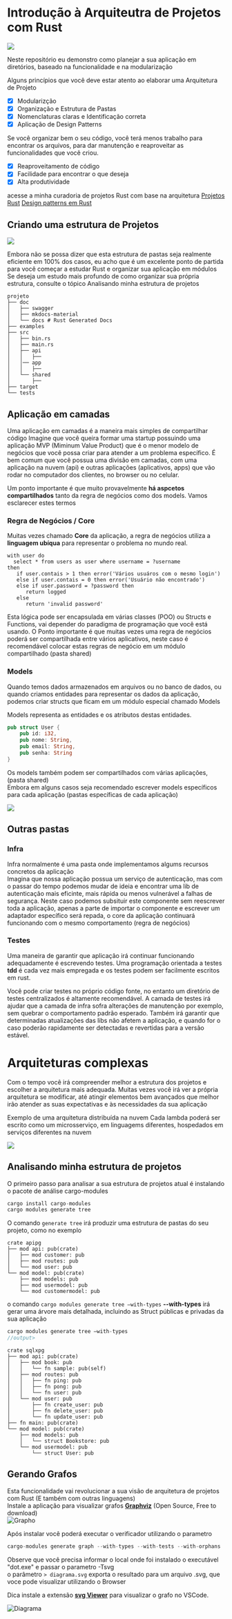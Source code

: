 # Introdução à Arquiteutra de Projetos com Rust

![](Amazon.PNG)

Neste repositório eu demonstro como planejar a sua aplicação em diretórios, baseado na funcionalidade e na modularização

Alguns princípios que você deve estar atento ao elaborar uma Arquitetura de Projeto

- [x] Modularizção
- [x] Organização e Estrutura de Pastas 
- [x] Nomenclaturas claras e Identificação correta
- [x] Aplicação de Design Patterns

Se você organizar bem o seu código, você terá menos trabalho para encontrar os arquivos, para dar manutenção e reaproveitar as funcionalidades que você criou.

- [x] Reaproveitamento de código
- [x] Facilidade para encontrar o que deseja
- [x] Alta produtividade

acesse a minha curadoria de projetos Rust com base na arquitetura
[Projetos Rust](https://github.com/ricardodarocha/Rust/tree/main/Curadoria)
[Design patterns em Rust](https://github.com/ricardodarocha/Rust/tree/main/DesignPattern)

## Criando uma estrutura de Projetos

![](arquitetura.png)

Embora não se possa dizer que esta estrutura de pastas seja realmente eficiente em 100% dos casos, eu acho que é um excelente ponto de partida para você começar a estudar Rust e organizar sua aplicação em módulos
Se deseja um estudo mais profundo de como organizar sua própria estrutura, consulte o tópico Analisando minha estrutura de projetos

```
projeto
├── doc
│   ├── swagger
│   ├── mkdocs-material
│   └── docs # Rust Generated Docs
├── examples
├── src
│   ├── bin.rs
│   ├── main.rs
│   ├── api
│   │   ├── 
│   │── app
│   │   ├── 
│   └── shared
│       ├── 
├── target
└── tests
```

## Aplicação em camadas

Uma aplicação em camadas é a maneira mais simples de compartilhar código
Imagine que você queira formar uma startup possuindo uma aplicação MVP (Miminum Value Product) que é o menor modelo de negócios que você possa criar para atender a um problema específico.
É bem comum que você possua uma divisão em camadas, com uma aplicação na nuvem (api) e outras aplicações (aplicativos, apps) que vão rodar no computador dos clientes, no browser ou no celular.

Um ponto importante é que muito provavelmente **há aspcetos compartilhados** tanto da regra de negócios como dos models.
Vamos esclarecer estes termos

### Regra de Negócios / Core

Muitas vezes chamado **Core** da aplicação, a regra de negócios utiliza a **linguagem ubíqua** para representar o problema no mundo real.

```
with user do
  select * from users as user where username = ?username
then
   if user.contais > 1 then error('Vários usuáros com o mesmo login')
   else if user.contais = 0 then error('Usuário não encontrado')
   else if user.password = ?password then
      return logged
   else 
      return 'invalid password'
```
Esta lógica pode ser encapsulada em várias classes (POO) ou Structs e Functions, vai depender do paradigma de programação que você está usando.
O Ponto importante é que muitas vezes uma regra de negócios poderá ser compartilhada entre vários aplicativos, neste caso é recomendável colocar estas regras de negócio em um módulo compartilhado (pasta shared)

### Models

Quando temos dados armazenados em arquivos ou no banco de dados, ou quando criamos entidades para representar os dados da aplicação, podemos criar structs que ficam em um módulo especial chamado Models

Models representa as entidades e os atributos destas entidades.

```Rust
pub struct User {
    pub id: i32,
    pub nome: String,
    pub email: String,
    pub senha: String
}
```
Os models também podem ser compartilhados com várias aplicações, (pasta shared)  
Embora em alguns casos seja recomendado escrever models específicos para cada aplicação (pastas específicas de cada aplicação)


![](Diretorios.png)

## Outras pastas

### Infra

Infra normalmente é uma pasta onde implementamos algums recursos concretos da aplicação  
Imagina que nossa aplicação possua um serviço de autenticação, mas com o passar do tempo podemos mudar de ideia e encontrar uma lib de autenticação mais eficinte, mais rápida ou menos vulnerável a falhas de segurança.
Neste caso podemos subsituir este componente sem reescrever toda a aplicação, apenas a parte de importar o componente e escrever um adaptador específico será repada, o core da aplicação continuará funcionando com o mesmo comportamento (regra de negócios)

### Testes

Uma maneira de garantir que aplicação irá continuar funcionando adequadamente é escrevendo testes. Uma programação orientada a testes **tdd** é cada vez mais empregada e os testes podem ser facilmente escritos em rust.

Você pode criar testes no próprio código fonte, no entanto um diretório de testes centralizados é altamente recomendável.
A camada de testes irá ajudar que a camada de infra sofra alterações de manutenção por exemplo, sem quebrar o comportamento padrão esperado.
Também irá garantir que determinadas atualizações das libs não afetem a aplicação, e quando for o caso poderão rapidamente ser detectadas e revertidas para a versão estável.

# Arquiteturas complexas

Com o tempo você irá compreender melhor a estrutura dos projetos e escolher a arquitetura mais adequada. Muitas vezes você irá ver a própria arquitetura se modificar, até atingir elementos bem avançados que melhor irão atender as suas expectativas e às necessidades da sua aplicação

Exemplo de uma arquitetura distribuída na nuvem
Cada lambda poderá ser escrito como um microsserviço, em linguagems diferentes, hospedados em serviços diferentes na nuvem

![](distribuida.png)

##  Analisando minha estrutura de projetos

 O primeiro passo para analisar a sua estrutura de projetos atual é instalando o pacote de análise cargo-modules
 
 ```Rust
cargo install cargo-modules
cargo modules generate tree
```

O comando `generate tree` irá produzir uma estrutura de pastas do seu projeto, como no exemplo
```
crate apipg
├── mod api: pub(crate)
│   ├── mod customer: pub
│   ├── mod routes: pub
│   └── mod user: pub
└── mod model: pub(crate)
    ├── mod models: pub
    ├── mod usermodel: pub
    └── mod customermodel: pub
```

o comando `cargo modules generate tree —with-types` **--with-types** irá gerar uma árvore mais detalhada, incluindo as Struct públicas e privadas da sua aplicação

```Rust
cargo modules generate tree —with-types
//output>
```

``` 
crate sqlxpg
├── mod api: pub(crate)
│   ├── mod book: pub
│   │   └── fn sample: pub(self)
│   ├── mod routes: pub
│   │   ├── fn ping: pub
│   │   ├── fn pong: pub
│   │   └── fn user: pub
│   └── mod user: pub
│       ├── fn create_user: pub
│       ├── fn delete_user: pub
│       └── fn update_user: pub
├── fn main: pub(crate)
└── mod model: pub(crate)
    ├── mod models: pub
    │   └── struct Bookstore: pub
    └── mod usermodel: pub
        └── struct User: pub
```

## Gerando Grafos 

Esta funcionalidade vai revolucionar a sua visão de arquitetura de projetos com Rust (E também com outras linguagens)  
Instale a aplicação para visualizar grafos [**Graphviz**](https://graphviz.org/download/) (Open Source, Free to download)  
![Grapho](Grapho.PNG)

Após instalar você poderá executar o verificador utilizando o parametro

```Rust
cargo-modules generate graph --with-types --with-tests --with-orphans | "d:/programas/graphviz/dot.exe" -Tsvg > diagrama.svg
```
Observe que você precisa informar o local onde foi instalado o executável "dot.exe" e passar o parametro -Tsvg  
o parâmetro `> diagrama.svg` exporta o resultado para um arquivo .svg, que voce pode visualizar utilizando o Browser

Dica instale a extensão [**svg Viewer**](https://marketplace.visualstudio.com/items?itemName=cssho.vscode-svgviewer) para visualizar o grafo no VSCode.

![Diagrama](diagrama.svg)

